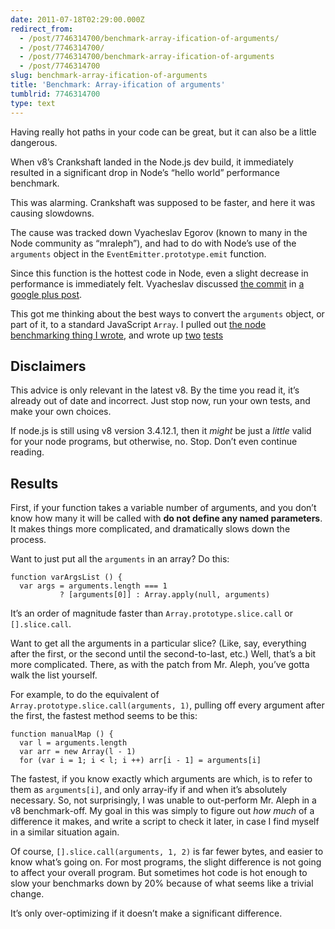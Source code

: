 ```yaml
---
date: 2011-07-18T02:29:00.000Z
redirect_from:
  - /post/7746314700/benchmark-array-ification-of-arguments/
  - /post/7746314700/
  - /post/7746314700/benchmark-array-ification-of-arguments
  - /post/7746314700
slug: benchmark-array-ification-of-arguments
title: 'Benchmark: Array-ification of arguments'
tumblrid: 7746314700
type: text
---
```

<p>Having really hot paths in your code can be great, but it can also be a little dangerous.</p>

<p>When v8&rsquo;s Crankshaft landed in the Node.js dev build, it immediately resulted in a significant drop in Node&rsquo;s &ldquo;hello world&rdquo; performance benchmark.</p>

<p>This was alarming.  Crankshaft was supposed to be faster, and here it was causing slowdowns.</p>

<p>The cause was tracked down Vyacheslav Egorov (known to many in the Node community as &ldquo;mraleph&rdquo;), and had to do with Node&rsquo;s use of the <code>arguments</code> object in the <code>EventEmitter.prototype.emit</code> function.</p>

<p>Since this function is the hottest code in Node, even a slight decrease in performance is immediately felt.  Vyacheslav discussed <a href="https://github.com/joyent/node/commit/91f1b250ecb4fb8151cd17423dd4460652d0ce97">the commit</a> in <a href="https://plus.google.com/111090511249453178320/posts/ikjTyY6UKcE">a google plus post</a>.</p>

<p>This got me thinking about the best ways to convert the <code>arguments</code> object, or part of it, to a standard JavaScript <code>Array</code>.  I pulled out <a href="https://raw.github.com/isaacs/node-bench">the node benchmarking thing I wrote</a>, and wrote up <a href="https://raw.github.com/isaacs/node-bench/master/examples/array-ify.js">two</a> <a href="https://raw.github.com/isaacs/node-bench/master/examples/array-ify-offset.js">tests</a></p>

<h2>Disclaimers</h2>

<p>This advice is only relevant in the latest v8.  By the time you read it, it&rsquo;s already out of date and incorrect.  Just stop now, run your own tests, and make your own choices.</p>

<p>If node.js is still using v8 version 3.4.12.1, then it <em>might</em> be just a <em>little</em> valid for your node programs, but otherwise, no.  Stop.  Don&rsquo;t even continue reading.</p>

<h2>Results</h2>

<p>First, if your function takes a variable number of arguments, and you don&rsquo;t know how many it will be called with <strong>do not define any named parameters</strong>.  It makes things more complicated, and dramatically slows down the process.</p>

<p>Want to just put all the <code>arguments</code> in an array?  Do this:</p>

<pre><code>function varArgsList () {
  var args = arguments.length === 1
           ? [arguments[0]] : Array.apply(null, arguments)
</code></pre>

<p>It&rsquo;s an order of magnitude faster than <code>Array.prototype.slice.call</code> or <code>[].slice.call</code>.</p>

<p>Want to get all the arguments in a particular slice?  (Like, say, everything after the first, or the second until the second-to-last, etc.)  Well, that&rsquo;s a bit more complicated.  There, as with the patch from Mr. Aleph, you&rsquo;ve gotta walk the list yourself.</p>

<p>For example, to do the equivalent of <code>Array.prototype.slice.call(arguments, 1)</code>, pulling off every argument after the first, the fastest method seems to be this:</p>

<pre><code>function manualMap () {
  var l = arguments.length
  var arr = new Array(l - 1)
  for (var i = 1; i &lt; l; i ++) arr[i - 1] = arguments[i]
</code></pre>

<p>The fastest, if you know exactly which arguments are which, is to refer to them as <code>arguments[i]</code>, and only array-ify if and when it&rsquo;s absolutely necessary.  So, not surprisingly, I was unable to out-perform Mr. Aleph in a v8 benchmark-off.  My goal in this was simply to figure out <em>how much</em> of a difference it makes, and write a script to check it later, in case I find myself in a similar situation again.</p>

<p>Of course, <code>[].slice.call(arguments, 1, 2)</code> is far fewer bytes, and easier to know what&rsquo;s going on.  For most programs, the slight difference is not going to affect your overall program.  But sometimes hot code is hot enough to slow your benchmarks down by 20% because of what seems like a trivial change.</p>

<p>It&rsquo;s only over-optimizing if it doesn&rsquo;t make a significant difference.</p>
